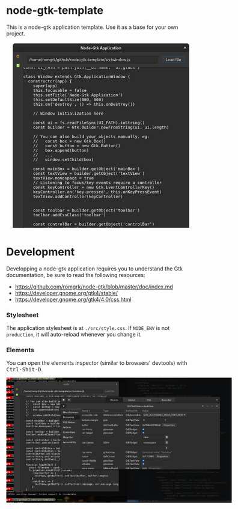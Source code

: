 
# node-gtk-template

This is a node-gtk application template. Use it as a base for your own project.

<p align="center">
  <img src="./static/demo.png" style="height: 500px;"/>
</p>

# Development

Developping a node-gtk application requires you to understand the Gtk documentation,
be sure to read the following resources:
 - https://github.com/romgrk/node-gtk/blob/master/doc/index.md
 - https://developer.gnome.org/gtk4/stable/
 - https://developer.gnome.org/gtk4/4.0/css.html

### Stylesheet

The application stylesheet is at `./src/style.css`. If `NODE_ENV` is not `production`,
it will auto-reload whenever you change it.

### Elements

You can open the elements inspector (similar to browsers' devtools) with <kbd>Ctrl-Shit-D</kbd>.

<p align="center">
  <img src="./static/inspector.png" style="max-width: 600px; height: auto;"/>
</p>
